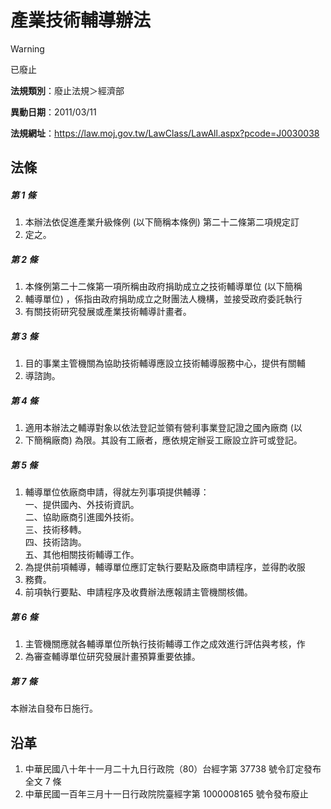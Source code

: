 # 產業技術輔導辦法
> [!WARNING]
> 已廢止

**法規類別**：廢止法規＞經濟部

**異動日期**：2011/03/11  

**法規網址**：https://law.moj.gov.tw/LawClass/LawAll.aspx?pcode=J0030038



## 法條
##### 第 1 條
1. 本辦法依促進產業升級條例 (以下簡稱本條例) 第二十二條第二項規定訂
1. 定之。

##### 第 2 條
1. 本條例第二十二條第一項所稱由政府捐助成立之技術輔導單位 (以下簡稱
1. 輔導單位) ，係指由政府捐助成立之財團法人機構，並接受政府委託執行
1. 有關技術研究發展或產業技術輔導計畫者。

##### 第 3 條
1. 目的事業主管機關為協助技術輔導應設立技術輔導服務中心，提供有關輔
1. 導諮詢。

##### 第 4 條
1. 適用本辦法之輔導對象以依法登記並領有營利事業登記證之國內廠商 (以
1. 下簡稱廠商) 為限。其設有工廠者，應依規定辦妥工廠設立許可或登記。

##### 第 5 條
1. 輔導單位依廠商申請，得就左列事項提供輔導：  
一、提供國內、外技術資訊。  
二、協助廠商引進國外技術。  
三、技術移轉。  
四、技術諮詢。  
五、其他相關技術輔導工作。
1. 為提供前項輔導，輔導單位應訂定執行要點及廠商申請程序，並得酌收服
1. 務費。
1. 前項執行要點、申請程序及收費辦法應報請主管機關核備。

##### 第 6 條
1. 主管機關應就各輔導單位所執行技術輔導工作之成效進行評估與考核，作
1. 為審查輔導單位研究發展計畫預算重要依據。

##### 第 7 條
本辦法自發布日施行。

## 沿革
1. 中華民國八十年十一月二十九日行政院（80）台經字第 37738  號令訂定發布全文 7  條
1. 中華民國一百年三月十一日行政院院臺經字第 1000008165 號令發布廢止
